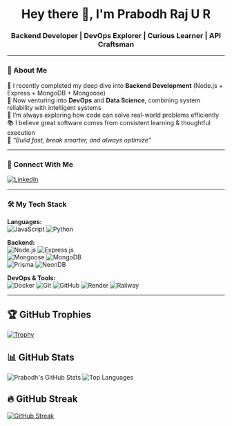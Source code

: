 <h1 align="center">Hey there 👋, I'm Prabodh Raj U R</h1>
<h3 align="center">Backend Developer | DevOps Explorer | Curious Learner | API Craftsman</h3>

---

### 💫 About Me

🚀 I recently completed my deep dive into **Backend Development** (Node.js + Express + MongoDB + Mongoose)  
🔧 Now venturing into **DevOps** and **Data Science**, combining system reliability with intelligent systems  
🧠 I’m always exploring how code can solve real-world problems efficiently  
📚 I believe great software comes from consistent learning & thoughtful execution  
🎯 *“Build fast, break smarter, and always optimize”*

---

### 🔗 Connect With Me

[![LinkedIn](https://img.shields.io/badge/LinkedIn-%230077B5.svg?style=for-the-badge&logo=linkedin&logoColor=white)](https://www.linkedin.com/in/prabodhrajur)

---

### 🛠️ My Tech Stack

**Languages:**  
![JavaScript](https://img.shields.io/badge/JavaScript-F7DF1E?style=flat&logo=javascript&logoColor=black)
![Python](https://img.shields.io/badge/Python-3776AB?style=flat&logo=python&logoColor=white)

**Backend:**  
![Node.js](https://img.shields.io/badge/Node.js-339933?style=flat&logo=node.js&logoColor=white)
![Express.js](https://img.shields.io/badge/Express.js-000000?style=flat&logo=express&logoColor=white)  
![Mongoose](https://img.shields.io/badge/Mongoose-880000?style=flat&logo=mongoose&logoColor=white)
![MongoDB](https://img.shields.io/badge/MongoDB-4EA94B?style=flat&logo=mongodb&logoColor=white)  
![Prisma](https://img.shields.io/badge/Prisma-3982CE?style=flat&logo=prisma&logoColor=white)
![NeonDB](https://img.shields.io/badge/NeonDB-000000?style=flat&logo=data:image/svg+xml;base64,...&logoColor=white)

**DevOps & Tools:**  
![Docker](https://img.shields.io/badge/Docker-2496ED?style=flat&logo=docker&logoColor=white)
![Git](https://img.shields.io/badge/Git-F05032?style=flat&logo=git&logoColor=white)
![GitHub](https://img.shields.io/badge/GitHub-181717?style=flat&logo=github&logoColor=white)
![Render](https://img.shields.io/badge/Render-46E3B7?style=flat&logo=render&logoColor=black)
![Railway](https://img.shields.io/badge/Railway-000000?style=flat&logo=railway&logoColor=white)

---

## 🏆 GitHub Trophies
[![Trophy](https://github-profile-trophy.vercel.app/?username=Prabodh-dev&theme=onedark)](https://github.com/ryo-ma/github-profile-trophy)

## 📊 GitHub Stats
![Prabodh's GitHub Stats](https://github-readme-stats.vercel.app/api?username=Prabodh-dev&show_icons=true&theme=radical)
![Top Languages](https://github-readme-stats.vercel.app/api/top-langs/?username=Prabodh-dev&layout=compact&theme=radical)

## 🔥 GitHub Streak
[![GitHub Streak](https://streak-stats.demolab.com?user=Prabodh-dev&theme=radical&date_format=M%20j%5B%2C%20Y%5D)](https://git.io/streak-stats)


